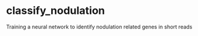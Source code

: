 # classify_nodulation
Training a neural network to identify nodulation related genes in short reads
